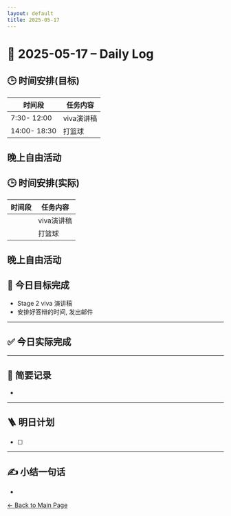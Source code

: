 ```yaml
---
layout: default
title: 2025-05-17
---
```


# 📅 2025-05-17 – Daily Log

## 🕒 时间安排(目标)

| 时间段 | 任务内容 |
|--------|----------| 
| 7:30- 12:00 | viva演讲稿  | 
| 14:00- 18:30 | 打篮球  | 

晚上自由活动
---
## 🕒 时间安排(实际)

| 时间段 | 任务内容 |
|--------|----------| 
|  | viva演讲稿  | 
|  | 打篮球  | 

晚上自由活动
---
## 🎯 今日目标完成

- Stage 2 viva 演讲稿
- 安排好答辩的时间, 发出邮件

---
## ✅ 今日实际完成

---

## 🧠 简要记录

- 


---

## 🪜 明日计划
- [ ] 



---

## ✍️ 小结一句话
- 

[← Back to Main Page](/index.md)
 
